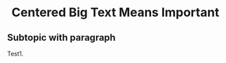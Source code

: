 <h1 align="center">Centered Big Text Means Important</h1>
<h2>Subtopic with paragraph</h2>
<p>Test1.</p>

